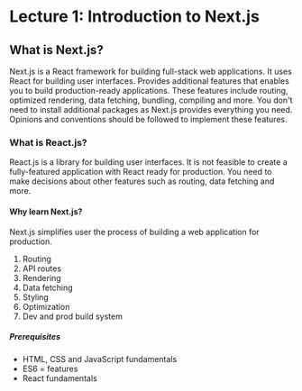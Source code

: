 # Lecture 1: Introduction to Next.js

## What is Next.js?

Next.js is a React framework for building full-stack web applications.
It uses React for building user interfaces.
Provides additional features that enables you to build production-ready applications.
These features include routing, optimized rendering, data fetching, bundling, compiling and more.
You don't need to install additional packages as Next.js provides everything you need.
Opinions and conventions should be followed to implement these features.

### What is React.js?

React.js is a library for building user interfaces.
It is not feasible to create a fully-featured application with React ready for production.
You need to make decisions about other features such as routing, data fetching and more.

#### Why learn Next.js?

Next.js simplifies user the process of building a web application for production.

1. Routing
2. API routes
3. Rendering
4. Data fetching
5. Styling
6. Optimization
7. Dev and prod build system

##### Prerequisites

- HTML, CSS and JavaScript fundamentals
- ES6 = features
- React fundamentals

